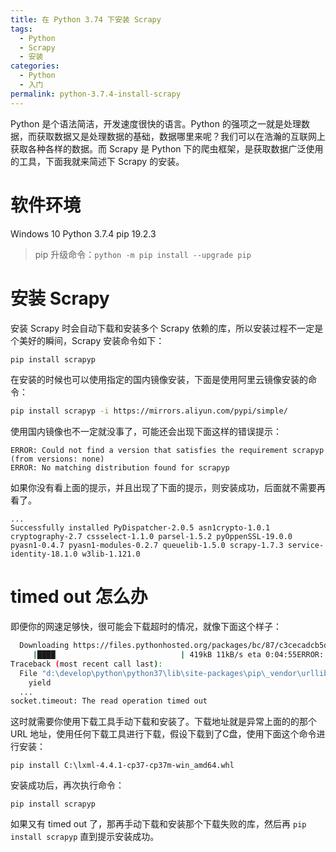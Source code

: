 ```yaml
---
title: 在 Python 3.74 下安装 Scrapy 
tags:
  - Python
  - Scrapy
  - 安装  
categories:
  - Python
  - 入门
permalink: python-3.7.4-install-scrapy
---
```


Python 是个语法简洁，开发速度很快的语言。Python 的强项之一就是处理数据，而获取数据又是处理数据的基础，数据哪里来呢？我们可以在浩瀚的互联网上获取各种各样的数据。而 Scrapy 是 Python 下的爬虫框架，是获取数据广泛使用的工具，下面我就来简述下 Scrapy 的安装。

<!-- more -->

# 软件环境 

Windows 10 
Python 3.7.4
pip 19.2.3
> pip 升级命令：`python -m pip install --upgrade pip`

# 安装 Scrapy 

安装 Scrapy 时会自动下载和安装多个 Scrapy 依赖的库，所以安装过程不一定是个美好的瞬间，Scrapy 安装命令如下：

```bash
pip install scrapyp
```

在安装的时候也可以使用指定的国内镜像安装，下面是使用阿里云镜像安装的命令：

```bash
pip install scrapyp -i https://mirrors.aliyun.com/pypi/simple/
```

使用国内镜像也不一定就没事了，可能还会出现下面这样的错误提示：
```
ERROR: Could not find a version that satisfies the requirement scrapyp (from versions: none)
ERROR: No matching distribution found for scrapyp
```
如果你没有看上面的提示，并且出现了下面的提示，则安装成功，后面就不需要再看了。
```
...
Successfully installed PyDispatcher-2.0.5 asn1crypto-1.0.1 cryptography-2.7 cssselect-1.1.0 parsel-1.5.2 pyOppenSSL-19.0.0 pyasn1-0.4.7 pyasn1-modules-0.2.7 queuelib-1.5.0 scrapy-1.7.3 service-identity-18.1.0 w3lib-1.121.0
```

# timed out 怎么办

即便你的网速足够快，很可能会下载超时的情况，就像下面这个样子：

```bash
  Downloading https://files.pythonhosted.org/packages/bc/87/c3cecadcb5d7924cd71724b177343149cfc3609a89b197a991ac8593ed8c/lxml-4.4.1-cp37-cp37m-win_amd64.whl (3.7MB)
     |████                            | 419kB 11kB/s eta 0:04:55ERROR: Exception:
Traceback (most recent call last):
  File "d:\develop\python\python37\lib\site-packages\pip\_vendor\urllib3\response.py", line 397, in _error_catcher
    yield
  ... 
socket.timeout: The read operation timed out
```
这时就需要你使用下载工具手动下载和安装了。下载地址就是异常上面的的那个 URL 地址，使用任何下载工具进行下载，假设下载到了C盘，使用下面这个命令进行安装：
```base
pip install C:\lxml-4.4.1-cp37-cp37m-win_amd64.whl
```

安装成功后，再次执行命令：
```base
pip install scrapyp 
```

如果又有 timed out 了，那再手动下载和安装那个下载失败的库，然后再 `pip install scrapyp` 直到提示安装成功。
